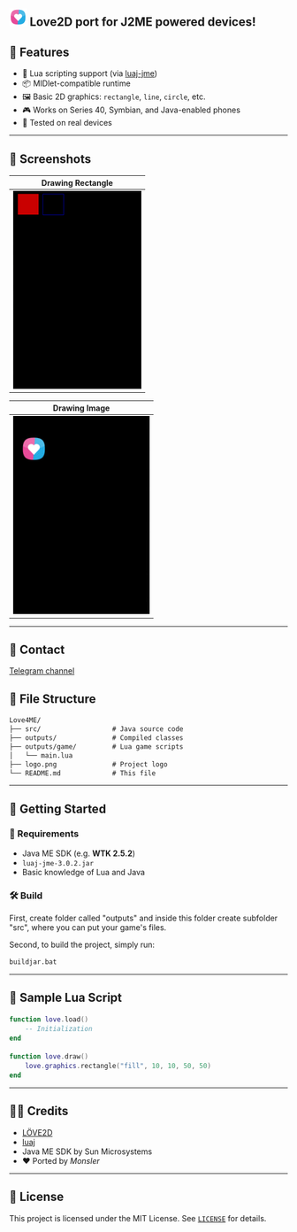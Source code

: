 <img src="logo.png" width="32"> Love2D port for J2ME powered devices!
---

## 🚀 Features

- 🐍 Lua scripting support (via [luaj-jme](https://github.com/luaj/luaj))
- 📦 MIDlet-compatible runtime
- 🖼 Basic 2D graphics: `rectangle`, `line`, `circle`, etc.
- 🎮 Works on Series 40, Symbian, and Java-enabled phones
- 🧪 Tested on real devices

---

## 📸 Screenshots

| Drawing Rectangle |            
| ----------------- |           
| ![example](example.png) |      

| Drawing Image |
| ----------------- |
| ![example](example2.jpg) |
---
## 💬 Contact
[Telegram channel](https://t.me/love_j2me)

## 📂 File Structure

```
Love4ME/
├── src/                  # Java source code
├── outputs/              # Compiled classes
├── outputs/game/         # Lua game scripts
│   └── main.lua
├── logo.png              # Project logo
└── README.md             # This file
```

---

## 🧠 Getting Started

### 🔧 Requirements

- Java ME SDK (e.g. **WTK 2.5.2**)
- `luaj-jme-3.0.2.jar`
- Basic knowledge of Lua and Java

### 🛠 Build
First, create folder called "outputs" and inside this folder create subfolder "src", where you can put your game's files.

Second, to build the project, simply run:

```bash
buildjar.bat
```

---

## 🧾 Sample Lua Script

```lua
function love.load()
    -- Initialization
end

function love.draw()
    love.graphics.rectangle("fill", 10, 10, 50, 50)
end
```

---

## 🧑‍💻 Credits

- [LÖVE2D](https://love2d.org/)
- [luaj](https://github.com/luaj/luaj)
- Java ME SDK by Sun Microsystems
- ❤️ Ported by *Monsler*

---

## 📜 License

This project is licensed under the MIT License. See [`LICENSE`](LICENSE) for details.
